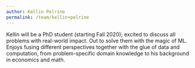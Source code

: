 ```yaml
---
author: Kellin Pelrine
permalink: /team/kellin+pelrine
---
```


Kellin will be a PhD student (starting Fall 2020); excited to discuss all problems with real-world impact. Out to solve them with the magic of ML. Enjoys fusing different perspectives together with the glue of data and computation, from problem-specific domain knowledge to his background in economics and math.
